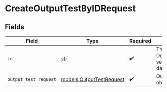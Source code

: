 # CreateOutputTestByIDRequest


## Fields

| Field                                                                | Type                                                                 | Required                                                             | Description                                                          |
| -------------------------------------------------------------------- | -------------------------------------------------------------------- | -------------------------------------------------------------------- | -------------------------------------------------------------------- |
| `id`                                                                 | *str*                                                                | :heavy_check_mark:                                                   | The <code>id</code> of the Destination to send sample event data to. |
| `output_test_request`                                                | [models.OutputTestRequest](../models/outputtestrequest.md)           | :heavy_check_mark:                                                   | OutputTestRequest object                                             |